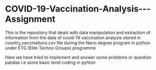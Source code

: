 # COVID-19-Vaccination-Analysis---Assignment

This is the repository that deals with data manipulation and extraction of information from the data of covid-19 vaccination analysis stored in country_vaccinations.csv file during the Nano degree program in python under ETG (Elite Techno Groups) programme

Here we have tried to implement and answer some problems or question pandas i.e some basic level coding in pyhton
